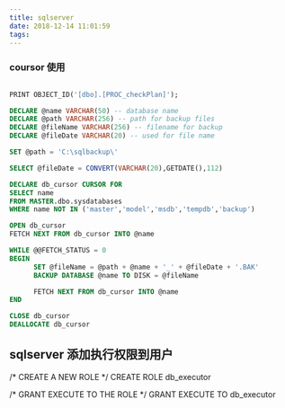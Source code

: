 ```yaml
---
title: sqlserver
date: 2018-12-14 11:01:59
tags:
---
```




### coursor 使用
```sql

PRINT OBJECT_ID('[dbo].[PROC_checkPlan]');

DECLARE @name VARCHAR(50) -- database name 
DECLARE @path VARCHAR(256) -- path for backup files 
DECLARE @fileName VARCHAR(256) -- filename for backup 
DECLARE @fileDate VARCHAR(20) -- used for file name 

SET @path = 'C:\sqlbackup\' 

SELECT @fileDate = CONVERT(VARCHAR(20),GETDATE(),112) 

DECLARE db_cursor CURSOR FOR 
SELECT name 
FROM MASTER.dbo.sysdatabases 
WHERE name NOT IN ('master','model','msdb','tempdb','backup') 

OPEN db_cursor  
FETCH NEXT FROM db_cursor INTO @name  

WHILE @@FETCH_STATUS = 0  
BEGIN  
      SET @fileName = @path + @name + '_' + @fileDate + '.BAK' 
      BACKUP DATABASE @name TO DISK = @fileName 

      FETCH NEXT FROM db_cursor INTO @name 
END 

CLOSE db_cursor  
DEALLOCATE db_cursor
```


## sqlserver 添加执行权限到用户

/* CREATE A NEW ROLE */
CREATE ROLE db_executor

/* GRANT EXECUTE TO THE ROLE */
GRANT EXECUTE TO db_executor



